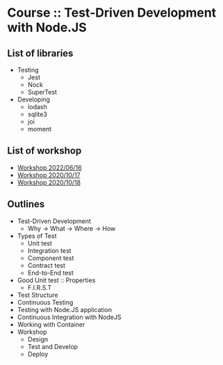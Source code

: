 # Course :: Test-Driven Development with Node.JS

## List of libraries
* Testing
  * Jest
  * Nock
  * SuperTest
* Developing
  * lodash
  * sqlite3
  * joi
  * moment

## List of workshop
* [Workshop 2022/06/16](https://github.com/up1/demo-nodejs-20220616)
* [Workshop 2020/10/17](https://github.com/up1/workshop-tdd-nodejs-20201017)
* [Workshop 2020/10/18](https://github.com/up1/workshop-tdd-nodejs-20201018)

## Outlines
* Test-Driven Development
  * Why -> What -> Where -> How
* Types of Test
  * Unit test
  * Integration test
  * Component test
  * Contract test
  * End-to-End test
* Good Unit test :: Properties
  * F.I.R.S.T
* Test Structure
* Continuous Testing
* Testing with Node.JS application
* Continuous Integration with NodeJS
* Working with Container
* Workshop
  * Design
  * Test and Develop
  * Deploy
  
  
  
  
